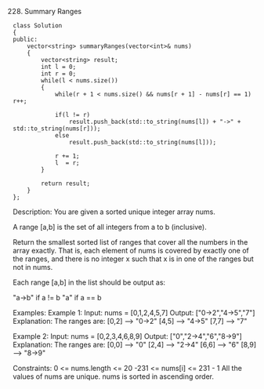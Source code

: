 228. Summary Ranges
```
class Solution 
{
public:
    vector<string> summaryRanges(vector<int>& nums)
    {
        vector<string> result;
        int l = 0;
        int r = 0;
        while(l < nums.size())
        {
            while(r + 1 < nums.size() && nums[r + 1] - nums[r] == 1) r++;

            if(l != r)
                result.push_back(std::to_string(nums[l]) + "->" + std::to_string(nums[r]));
            else
                result.push_back(std::to_string(nums[l]));

            r += 1;
            l  = r;
        }

        return result;
    }
};
```

Description:
You are given a sorted unique integer array nums.

A range [a,b] is the set of all integers from a to b (inclusive).

Return the smallest sorted list of ranges that cover all the numbers in the array exactly. That is, each element of nums is covered by exactly one of the ranges, and there is no integer x such that x is in one of the ranges but not in nums.

Each range [a,b] in the list should be output as:

"a->b" if a != b
"a" if a == b
 
Examples:
Example 1:
Input: nums = [0,1,2,4,5,7]
Output: ["0->2","4->5","7"]
Explanation: The ranges are:
[0,2] --> "0->2"
[4,5] --> "4->5"
[7,7] --> "7"

Example 2:
Input: nums = [0,2,3,4,6,8,9]
Output: ["0","2->4","6","8->9"]
Explanation: The ranges are:
[0,0] --> "0"
[2,4] --> "2->4"
[6,6] --> "6"
[8,9] --> "8->9"
 

Constraints:
0 <= nums.length <= 20
-231 <= nums[i] <= 231 - 1
All the values of nums are unique.
nums is sorted in ascending order.
